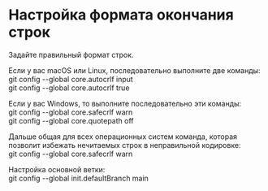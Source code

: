 # Настройка формата окончания строк
Задайте правильный формат строк.  

Если у вас macOS или Linux, последовательно выполните две команды:  
   git config --global core.autocrlf input  
   git config --global core.autocrlf true  

Если у вас Windows, то выполните последовательно эти команды:  
   git config --global core.safecrlf warn  
   git config --global core.quotepath off  

Дальше общая для всех операционных систем команда, которая позволит избежать нечитаемых строк в неправильной кодировке:  
    git config --global core.safecrlf warn  

Настройка основной ветки:  
git config --global init.defaultBranch main  
